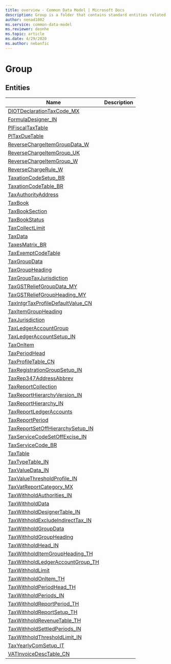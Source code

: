 ```yaml
---
title: overview - Common Data Model | Microsoft Docs
description: Group is a folder that contains standard entities related to the Common Data Model.
author: nenad1002
ms.service: common-data-model
ms.reviewer: deonhe
ms.topic: article
ms.date: 4/29/2020
ms.author: nebanfic
---
```


# Group


## Entities

|Name|Description|
|---|---|
|[DIOTDeclarationTaxCode_MX](DIOTDeclarationTaxCode_MX.md)||
|[FormulaDesigner_IN](FormulaDesigner_IN.md)||
|[PlFiscalTaxTable](PlFiscalTaxTable.md)||
|[PlTaxDueTable](PlTaxDueTable.md)||
|[ReverseChargeItemGroupData_W](ReverseChargeItemGroupData_W.md)||
|[ReverseChargeItemGroup_UK](ReverseChargeItemGroup_UK.md)||
|[ReverseChargeItemGroup_W](ReverseChargeItemGroup_W.md)||
|[ReverseChargeRule_W](ReverseChargeRule_W.md)||
|[TaxationCodeSetup_BR](TaxationCodeSetup_BR.md)||
|[TaxationCodeTable_BR](TaxationCodeTable_BR.md)||
|[TaxAuthorityAddress](TaxAuthorityAddress.md)||
|[TaxBook](TaxBook.md)||
|[TaxBookSection](TaxBookSection.md)||
|[TaxBookStatus](TaxBookStatus.md)||
|[TaxCollectLimit](TaxCollectLimit.md)||
|[TaxData](TaxData.md)||
|[TaxesMatrix_BR](TaxesMatrix_BR.md)||
|[TaxExemptCodeTable](TaxExemptCodeTable.md)||
|[TaxGroupData](TaxGroupData.md)||
|[TaxGroupHeading](TaxGroupHeading.md)||
|[TaxGroupTaxJurisdiction](TaxGroupTaxJurisdiction.md)||
|[TaxGSTReliefGroupData_MY](TaxGSTReliefGroupData_MY.md)||
|[TaxGSTReliefGroupHeading_MY](TaxGSTReliefGroupHeading_MY.md)||
|[TaxIntgrTaxProfileDefaultValue_CN](TaxIntgrTaxProfileDefaultValue_CN.md)||
|[TaxItemGroupHeading](TaxItemGroupHeading.md)||
|[TaxJurisdiction](TaxJurisdiction.md)||
|[TaxLedgerAccountGroup](TaxLedgerAccountGroup.md)||
|[TaxLedgerAccountSetup_IN](TaxLedgerAccountSetup_IN.md)||
|[TaxOnItem](TaxOnItem.md)||
|[TaxPeriodHead](TaxPeriodHead.md)||
|[TaxProfileTable_CN](TaxProfileTable_CN.md)||
|[TaxRegistrationGroupSetup_IN](TaxRegistrationGroupSetup_IN.md)||
|[TaxRep347AddressAbbrev](TaxRep347AddressAbbrev.md)||
|[TaxReportCollection](TaxReportCollection.md)||
|[TaxReportHierarchyVersion_IN](TaxReportHierarchyVersion_IN.md)||
|[TaxReportHierarchy_IN](TaxReportHierarchy_IN.md)||
|[TaxReportLedgerAccounts](TaxReportLedgerAccounts.md)||
|[TaxReportPeriod](TaxReportPeriod.md)||
|[TaxReportSetOffHierarchySetup_IN](TaxReportSetOffHierarchySetup_IN.md)||
|[TaxServiceCodeSetOffExcise_IN](TaxServiceCodeSetOffExcise_IN.md)||
|[TaxServiceCode_BR](TaxServiceCode_BR.md)||
|[TaxTable](TaxTable.md)||
|[TaxTypeTable_IN](TaxTypeTable_IN.md)||
|[TaxValueData_IN](TaxValueData_IN.md)||
|[TaxValueThresholdProfile_IN](TaxValueThresholdProfile_IN.md)||
|[TaxVatReportCategory_MX](TaxVatReportCategory_MX.md)||
|[TaxWithholdAuthorities_IN](TaxWithholdAuthorities_IN.md)||
|[TaxWithholdData](TaxWithholdData.md)||
|[TaxWithholdDesignerTable_IN](TaxWithholdDesignerTable_IN.md)||
|[TaxWithholdExcludeIndirectTax_IN](TaxWithholdExcludeIndirectTax_IN.md)||
|[TaxWithholdGroupData](TaxWithholdGroupData.md)||
|[TaxWithholdGroupHeading](TaxWithholdGroupHeading.md)||
|[TaxWithholdHead_IN](TaxWithholdHead_IN.md)||
|[TaxWithholdItemGroupHeading_TH](TaxWithholdItemGroupHeading_TH.md)||
|[TaxWithholdLedgerAccountGroup_TH](TaxWithholdLedgerAccountGroup_TH.md)||
|[TaxWithholdLimit](TaxWithholdLimit.md)||
|[TaxWithholdOnItem_TH](TaxWithholdOnItem_TH.md)||
|[TaxWithholdPeriodHead_TH](TaxWithholdPeriodHead_TH.md)||
|[TaxWithholdPeriods_IN](TaxWithholdPeriods_IN.md)||
|[TaxWithholdReportPeriod_TH](TaxWithholdReportPeriod_TH.md)||
|[TaxWithholdReportSetup_TH](TaxWithholdReportSetup_TH.md)||
|[TaxWithholdRevenueTable_TH](TaxWithholdRevenueTable_TH.md)||
|[TaxWithholdSettledPeriods_IN](TaxWithholdSettledPeriods_IN.md)||
|[TaxWithholdThresholdLimit_IN](TaxWithholdThresholdLimit_IN.md)||
|[TaxYearlyComSetup_IT](TaxYearlyComSetup_IT.md)||
|[VATInvoiceDescTable_CN](VATInvoiceDescTable_CN.md)||

